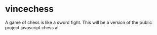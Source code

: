 # vincechess
A game of chess is like a sword fight.
This will be a version of the public project javascript chess ai.
